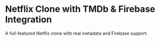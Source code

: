 # Netflix Clone with TMDb & Firebase Integration

A full-featured Netflix clone with real metadata and Firebase support.